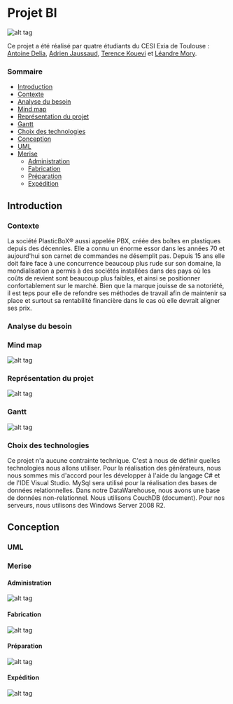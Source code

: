 # Projet BI
![alt tag](https://raw.githubusercontent.com/antoinedelia/projetBi/master/Projet%20PlasticBox.PNG)

Ce projet a été réalisé par quatre étudiants du CESI Exia de Toulouse : [Antoine Delia](https://github.com/antoinedelia), [Adrien Jaussaud](https://github.com/RiPNynjamek), [Terence Kouevi](https://github.com/TerenceKOUEVI) et [Léandre Mory](https://github.com/lelandais).

### Sommaire
 - [Introduction](#introduction)
  - [Contexte](#contexte)
  - [Analyse du besoin](#analysebesoin)
  - [Mind map](#mindmap)
  - [Représentation du projet](#representation)
  - [Gantt](#gantt)
  - [Choix des technologies](#choixtechnos)
 - [Conception](#conception)
  - [UML](#uml)
  - [Merise](#merise)
    - [Administration](#admin)
    - [Fabrication](#fabrication)
    - [Préparation](#preparation)
    - [Expédition](#expedition)

## <a id="introduction">Introduction</a>

### <a id="contexte">Contexte</a>

La société PlasticBoX® aussi appelée PBX, créée des boîtes en plastiques depuis des décennies. Elle a connu un énorme essor dans les années 70 et aujourd'hui son carnet de commandes ne désemplit pas. Depuis 15 ans elle doit faire face à une concurrence beaucoup plus rude sur son domaine, la mondialisation a permis à des sociétés installées dans des pays où les coûts de revient sont beaucoup plus faibles, et ainsi se positionner confortablement sur le marché. Bien que la marque jouisse de sa notoriété, il est teps pour elle de refondre ses méthodes de travail afin de maintenir sa place et surtout sa rentabilité financière dans le cas où elle devrait aligner ses prix.

### <a id="analysebesoin">Analyse du besoin</a>

### <a id="mindmap">Mind map</a>

![alt tag](https://raw.githubusercontent.com/antoinedelia/projetBi/master/Mind%20Map.PNG)

### <a id="representation">Représentation du projet</a>

![alt tag](https://raw.githubusercontent.com/antoinedelia/projetBi/f1f96fa373ee0f572dccafd065d8f0d78319c96c/Sch%C3%A9ma%20Projet%20BI.png)

### <a id="gantt">Gantt</a>

![alt tag](https://raw.githubusercontent.com/antoinedelia/projetBi/master/Gantt.PNG)

### <a id="choixtechnos">Choix des technologies</a>

Ce projet n'a aucune contrainte technique. C'est à nous de définir quelles technologies nous allons utiliser.
Pour la réalisation des générateurs, nous nous sommes mis d'accord pour les développer à l'aide du langage C# et de l'IDE Visual Studio.
MySql sera utilisé pour la réalisation des bases de données relationnelles.
Dans notre DataWarehouse, nous avons une base de données non-relationnel. Nous utilisons CouchDB (document).
Pour nos serveurs, nous utilisons des Windows Server 2008 R2.

## <a id="conception">Conception</a>

### <a id="uml">UML</a>

### <a id="merise">Merise</a> 

#### <a id="admin">Administration</a>

![alt tag](https://github.com/antoinedelia/projetBi/blob/master/Merise/Administration.png)

#### <a id="fabrication">Fabrication</a>

![alt tag](https://github.com/antoinedelia/projetBi/blob/master/Merise/Fabrication.PNG)

#### <a id="preparation">Préparation</a>

![alt tag](https://github.com/antoinedelia/projetBi/blob/master/Merise/Preparation.PNG)

#### <a id="expedition">Expédition</a>

![alt tag](https://github.com/antoinedelia/projetBi/blob/master/Merise/Expedition.PNG)
